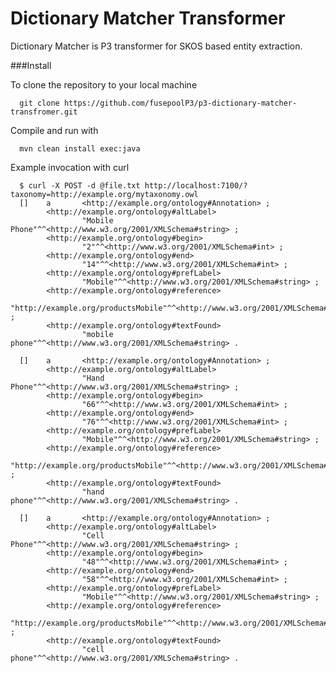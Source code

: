 Dictionary Matcher Transformer
=========================
Dictionary Matcher is P3 transformer for SKOS based entity extraction. 

###Install

To clone the repository to your local machine

      git clone https://github.com/fusepoolP3/p3-dictionary-matcher-transfromer.git

Compile and run with

      mvn clean install exec:java

Example invocation with curl

      $ curl -X POST -d @file.txt http://localhost:7100/?taxonomy=http://example.org/mytaxonomy.owl
      []    a       <http://example.org/ontology#Annotation> ;
            <http://example.org/ontology#altLabel>
                    "Mobile Phone"^^<http://www.w3.org/2001/XMLSchema#string> ;
            <http://example.org/ontology#begin>
                    "2"^^<http://www.w3.org/2001/XMLSchema#int> ;
            <http://example.org/ontology#end>
                    "14"^^<http://www.w3.org/2001/XMLSchema#int> ;
            <http://example.org/ontology#prefLabel>
                    "Mobile"^^<http://www.w3.org/2001/XMLSchema#string> ;
            <http://example.org/ontology#reference>
                    "http://example.org/productsMobile"^^<http://www.w3.org/2001/XMLSchema#anyURI> ;
            <http://example.org/ontology#textFound>
                    "mobile phone"^^<http://www.w3.org/2001/XMLSchema#string> .
      
      []    a       <http://example.org/ontology#Annotation> ;
            <http://example.org/ontology#altLabel>
                    "Hand Phone"^^<http://www.w3.org/2001/XMLSchema#string> ;
            <http://example.org/ontology#begin>
                    "66"^^<http://www.w3.org/2001/XMLSchema#int> ;
            <http://example.org/ontology#end>
                    "76"^^<http://www.w3.org/2001/XMLSchema#int> ;
            <http://example.org/ontology#prefLabel>
                    "Mobile"^^<http://www.w3.org/2001/XMLSchema#string> ;
            <http://example.org/ontology#reference>
                    "http://example.org/productsMobile"^^<http://www.w3.org/2001/XMLSchema#anyURI> ;
            <http://example.org/ontology#textFound>
                    "hand phone"^^<http://www.w3.org/2001/XMLSchema#string> .
      
      []    a       <http://example.org/ontology#Annotation> ;
            <http://example.org/ontology#altLabel>
                    "Cell Phone"^^<http://www.w3.org/2001/XMLSchema#string> ;
            <http://example.org/ontology#begin>
                    "48"^^<http://www.w3.org/2001/XMLSchema#int> ;
            <http://example.org/ontology#end>
                    "58"^^<http://www.w3.org/2001/XMLSchema#int> ;
            <http://example.org/ontology#prefLabel>
                    "Mobile"^^<http://www.w3.org/2001/XMLSchema#string> ;
            <http://example.org/ontology#reference>
                    "http://example.org/productsMobile"^^<http://www.w3.org/2001/XMLSchema#anyURI> ;
            <http://example.org/ontology#textFound>
                    "cell phone"^^<http://www.w3.org/2001/XMLSchema#string> .
